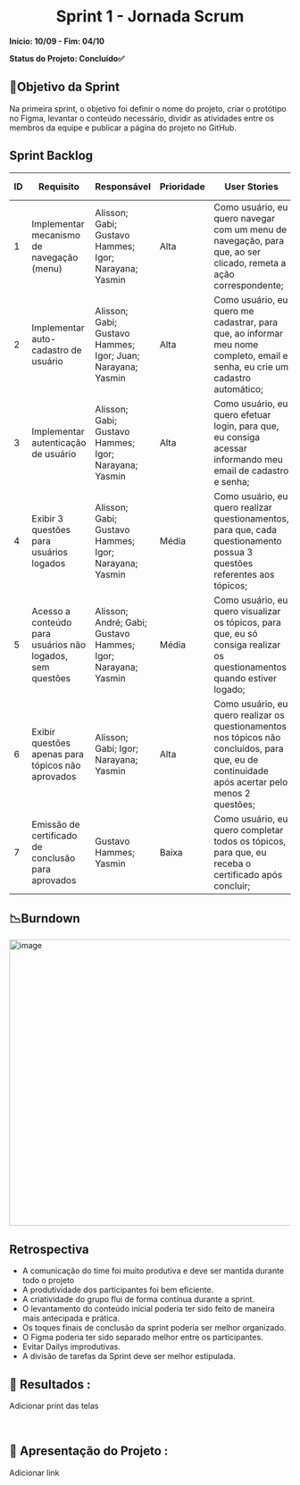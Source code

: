<h1 align="center"> Sprint 1 - Jornada Scrum </h1>

**Início: 10/09 - Fim: 04/10**

**Status do Projeto: Concluído✅**

<span id="objetivo">
  
## 📌Objetivo da Sprint
Na primeira sprint, o objetivo foi definir o nome do projeto, criar o protótipo no Figma, levantar o conteúdo necessário, dividir as atividades entre os membros da equipe e publicar a página do projeto no GitHub.
<br>

## Sprint Backlog

| ID | Requisito          | Responsável | Prioridade | User Stories                                                 | Pontuação | Definition of Done                                           |
|----|--------------------|-------------|------------|-------------------------------------------------------------|-----------|-------------------------------------------------------------|
| 1  | Implementar mecanismo de navegação (menu)    | Alisson; Gabi; Gustavo Hammes; Igor; Narayana; Yasmin      | Alta       | Como usuário, eu quero navegar com um menu de navegação, para que, ao ser clicado, remeta a ação correspondente; | 2         | Criar um mecanismo de navegação entre os tópicos de conteúdo |
| 2  | Implementar auto-cadastro de usuário    | Alisson; Gabi; Gustavo Hammes; Igor; Juan; Narayana; Yasmin       | Alta       | Como usuário, eu quero me cadastrar, para que, ao informar meu nome completo, email e senha, eu crie um cadastro automático; | 2         | Criar um Sistema para cadastro de novos usuários |
| 3  | Implementar autenticação de usuário    | Alisson; Gabi; Gustavo Hammes; Igor; Narayana; Yasmin        | Alta       | Como usuário, eu quero efetuar login, para que, eu consiga acessar informando meu email de cadastro e senha; | 2         | Realizar o login com base no cadastro |
| 4  | Exibir 3 questões para usuários logados    | Alisson; Gabi; Gustavo Hammes; Igor; Narayana; Yasmin        | Média       | Como usuário, eu quero realizar questionamentos, para que, cada questionamento possua 3 questões referentes aos tópicos; | 5         | Realizar o levantamento do conteúdo, assim como a criação das questões que serão exibidas. |
| 5  | Acesso a conteúdo para usuários não logados, sem questões    | Alisson; André; Gabi; Gustavo Hammes; Igor; Narayana; Yasmin        | Média       | Como usuário, eu quero visualizar os tópicos, para que, eu só consiga realizar os questionamentos quando estiver logado; | 5         | Acessar os tópicos mas bloqueado o acesso das questões para os não logados |
| 6  | Exibir questões apenas para tópicos não aprovados    | Alisson; Gabi; Igor; Narayana; Yasmin        | Alta       | Como usuário, eu quero realizar os questionamentos nos tópicos não concluídos, para que, eu de continuidade após acertar pelo menos 2 questões; | 5         | Exibição de questão somente para aquelas que não foi concluido ou não tive êxito |
| 7  | Emissão de certificado de conclusão para aprovados    | Gustavo Hammes; Yasmin        | Baixa       | Como usuário, eu quero completar todos os tópicos, para que, eu receba o certificado após concluir; | 2         | Certificado após a conclusão do curso completo |




## 📉Burndown

<img width="513" alt="image" src="https://github.com/user-attachments/assets/713183ea-bccf-4bd9-b978-5ce693417c2a">


</br>

## Retrospectiva

* A comunicação do time foi muito produtiva e deve ser mantida durante todo o projeto
* A produtividade dos participantes foi bem eficiente.
* A criatividade do grupo flui de forma contínua durante a sprint.
* O levantamento do conteúdo inicial poderia ter sido feito de maneira mais antecipada e prática.
* Os toques finais de conclusão da sprint poderia ser melhor organizado.
* O Figma poderia ter sido separado melhor entre os participantes.
* Evitar Dailys improdutivas.
* A divisão de tarefas da Sprint deve ser melhor estipulada.
  

## 🔗 Resultados :

Adicionar print das telas

<br>

## 🎥 Apresentação do Projeto :

Adicionar link

<br>

